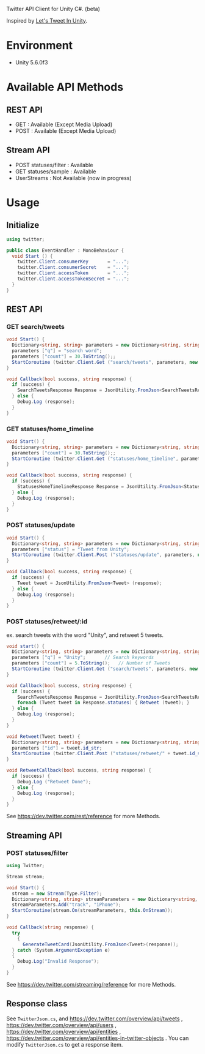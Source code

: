 
Twitter API Client for Unity C#. (beta)

Inspired by [Let's Tweet In Unity](https://www.assetstore.unity3d.com/jp/#!/content/536).

# Environment

- Unity 5.6.0f3

# Available API Methods

## REST API

- GET  : Available (Except Media Upload)
- POST : Available (Except Media Upload)

## Stream API

- POST statuses/filter : Available
- GET  statuses/sample : Available
- UserStreams : Not Available (now in progress)

# Usage

## Initialize

```C#
using twitter;

public class EventHandler : MonoBehaviour {
  void Start () {
    twitter.Client.consumerKey       = "...";
    twitter.Client.consumerSecret    = "...";
    twitter.Client.accessToken       = "...";
    twitter.Client.accessTokenSecret = "...";
  }  
}
```
## REST API

### GET search/tweets

```C#
void Start() {
  Dictionary<string, string> parameters = new Dictionary<string, string>();
  parameters ["q"] = "search word";
  parameters ["count"] = 30.ToString();;
  StartCoroutine (twitter.Client.Get ("search/tweets", parameters, new twitter.TwitterCallback (this.Callback)));
}

void Callback(bool success, string response) {
  if (success) {
    SearchTweetsResponse Response = JsonUtility.FromJson<SearchTweetsResponse> (response);
  } else {
    Debug.Log (response);
  }
}
```

### GET statuses/home_timeline

```C#
void Start() {
  Dictionary<string, string> parameters = new Dictionary<string, string>();
  parameters ["count"] = 30.ToString();;
  StartCoroutine (twitter.Client.Get ("statuses/home_timeline", parameters, new twitter.TwitterCallback (this.Callback)));
}

void Callback(bool success, string response) {
  if (success) {
    StatusesHomeTimelineResponse Response = JsonUtility.FromJson<StatusesHomeTimelineResponse> (response);
  } else {
    Debug.Log (response);
  }
}
```

### POST statuses/update

```C#
void Start() {
  Dictionary<string, string> parameters = new Dictionary<string, string>();
  parameters ["status"] = "Tweet from Unity";
  StartCoroutine (twitter.Client.Post ("statuses/update", parameters, new twitter.TwitterCallback (this.Callback)));
}

void Callback(bool success, string response) {
  if (success) {
    Tweet tweet = JsonUtility.FromJson<Tweet> (response);
  } else {
    Debug.Log (response);
  }
}
```

### POST statuses/retweet/:id
ex. search tweets with the word "Unity", and retweet 5 tweets.
```C#
void start() {
  Dictionary<string, string> parameters = new Dictionary<string, string>();
  parameters ["q"] = "Unity";       // Search keywords
  parameters ["count"] = 5.ToString();   // Number of Tweets
  StartCoroutine (twitter.Client.Get ("search/tweets", parameters, new twitter.TwitterCallback (this.Callback)));
}

void Callback(bool success, string response) {
  if (success) {
    SearchTweetsResponse Response = JsonUtility.FromJson<SearchTweetsResponse> (response);
    foreach (Tweet tweet in Response.statuses) { Retweet (tweet); }
  } else {
    Debug.Log (response);
  }
}

void Retweet(Tweet tweet) {
  Dictionary<string, string> parameters = new Dictionary<string, string>();
  parameters ["id"] = tweet.id_str;
  StartCoroutine (twitter.Client.Post ("statuses/retweet/" + tweet.id_str, parameters, new twitter.TwitterCallback (this.RetweetCallback)));
}

void RetweetCallback(bool success, string response) {
  if (success) {
    Debug.Log ("Retweet Done");
  } else {
    Debug.Log (response);
  }
}
```
See https://dev.twitter.com/rest/reference for more Methods.


## Streaming API

### POST statuses/filter
```C#
using Twitter;

Stream stream;

void Start() {
  stream = new Stream(Type.Filter);
  Dictionary<string, string> streamParameters = new Dictionary<string, string>();
  streamParameters.Add("track", "iPhone");
  StartCoroutine(stream.On(streamParameters, this.OnStream));
}

void Callback(string response) {
  try
    {
      GenerateTweetCard(JsonUtility.FromJson<Tweet>(response));
  } catch (System.ArgumentException e)
  {
    Debug.Log("Invalid Response");
  }
}
```
See https://dev.twitter.com/streaming/reference for more Methods.

## Response class
See `TwitterJson.cs`, and https://dev.twitter.com/overview/api/tweets , https://dev.twitter.com/overview/api/users , https://dev.twitter.com/overview/api/entities , https://dev.twitter.com/overview/api/entities-in-twitter-objects .
You can modify `TwitterJson.cs` to get a response item.
